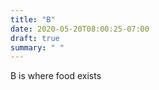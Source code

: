 ```yaml
---
title: "B"
date: 2020-05-20T08:00:25-07:00
draft: true
summary: " "
---
```

 B is where food exists
